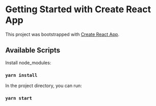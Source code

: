 # Getting Started with Create React App

This project was bootstrapped with [Create React App](https://github.com/facebook/create-react-app).

## Available Scripts

Install node_modules:

### `yarn install`

In the project directory, you can run:

### `yarn start`


